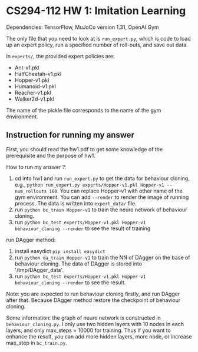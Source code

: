 # CS294-112 HW 1: Imitation Learning

Dependencies: TensorFlow, MuJoCo version 1.31, OpenAI Gym

The only file that you need to look at is `run_expert.py`, which is code to load up an expert policy, run a specified number of roll-outs, and save out data.

In `experts/`, the provided expert policies are:
* Ant-v1.pkl
* HalfCheetah-v1.pkl
* Hopper-v1.pkl
* Humanoid-v1.pkl
* Reacher-v1.pkl
* Walker2d-v1.pkl

The name of the pickle file corresponds to the name of the gym environment.

## Instruction for running my answer

First, you should read the hw1.pdf to get some knowledge of the prerequisite and the purpose of hw1. 

How to run my answer ?:

1. cd into hw1 and run `run_expert.py` to get the data for behaviour cloning, e.g., `python run_expert.py experts/Hopper-v1.pkl Hopper-v1 --num_rollouts 100`. You can replace Hopper-v1 with other name of the gym environment. You can add `--render` to render the image of running process. The data is written into `expert_data/` file.
2. run `python bc_train Hopper-v1` to train the neuro network of behaviour cloning. 
3. run `python bc_test experts/Hopper-v1.pkl Hopper-v1 behaviour_cloning --render` to see the result of training

run DAgger method:

1. install easydict `pip install easydict`
2. run `python da_train Hopper-v1` to train the NN of DAgger on the base of behaviour cloning. The data of DAgger is stored into '/tmp/DAgger_data'. 
3. run `python bc_test experts/Hopper-v1.pkl Hopper-v1 behaviour_cloning --render` to see the result.

Note: you are expected to run behaviour cloning firstly, and run DAgger after that. Because DAgger method restore the checkpoint of behaviour cloning. 

Some information: the graph of neuro network is constructed in `behaviour_cloning.py`. I only use two hidden layers with 10 nodes in each layers, and only max_steps = 10000 for training. Thus if you want to enhance the result, you can add more hidden layers, more node, or increase max_step in `bc_train.py`.